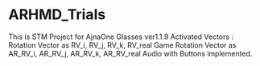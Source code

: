 # ARHMD_Trials
This is STM Project for AjnaOne Glasses ver1.1.9
Activated Vectors : 
Rotation Vector as RV_i, RV_j, RV_k, RV_real
Game Rotation Vector as AR_RV_i, AR_RV_j, AR_RV_k, AR_RV_real
Audio with Buttons implemented.
